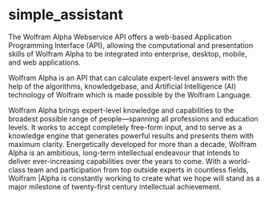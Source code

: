 # simple_assistant

The Wolfram Alpha Webservice API offers a web-based Application Programming Interface (API), allowing the computational and presentation skills of Wolfram Alpha to be integrated into enterprise, desktop, mobile, and web applications.

 Wolfram Alpha is an API that can calculate expert-level answers with the help of the algorithms, knowledgebase, and Artificial Intelligence (AI) technology of Wolfram which is made possible by the Wolfram Language.

Wolfram Alpha brings expert-level knowledge and capabilities to the broadest possible range of people—spanning all professions and education levels.
It works  to accept completely free-form input, and to serve as a knowledge engine that generates powerful results and presents them with maximum clarity.
Energetically developed for more than a decade, Wolfram Alpha is an ambitious, long-term intellectual endeavour that  intends to deliver ever-increasing capabilities over the years to come.
With a world-class team and participation from top outside experts in countless fields, Wolfram |Alpha is constantly working to create what we hope will stand as a major milestone of twenty-first century intellectual achievement.








